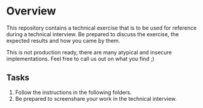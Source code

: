 # Overview

This repository contains a technical exercise that is to be used for reference during a technical interview.
Be prepared to discuss the exercise, the expected results and how you came by them.

This is not production ready, there are many atypical and insecure implementations. 
Feel free to call us out on what you find ;)

## Tasks

1. Follow the instructions in the following folders.  
1. Be prepared to screenshare your work in the technical interview.
